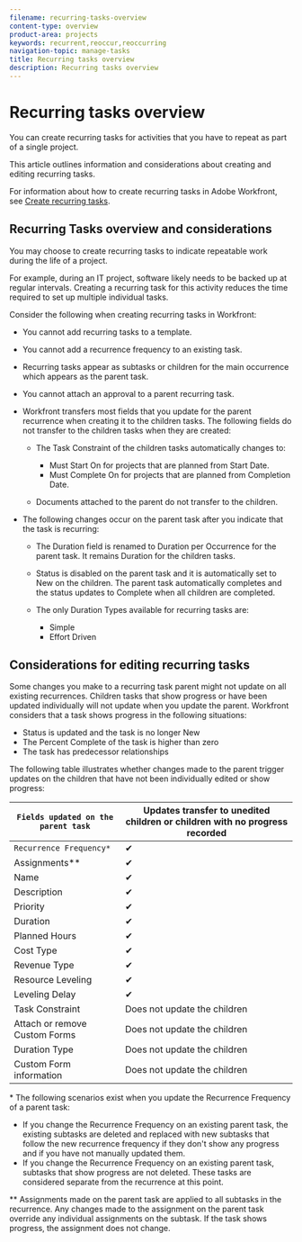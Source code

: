 ```yaml
---
filename: recurring-tasks-overview
content-type: overview
product-area: projects
keywords: recurrent,reoccur,reoccurring
navigation-topic: manage-tasks
title: Recurring tasks overview
description: Recurring tasks overview
---
```


# Recurring tasks overview

<!--
<div data-mc-conditions="QuicksilverOrClassic.Draft mode">
<p>(NOTE: DO NOT DO NOT EDIT OR CHANGE!!! linked to the NWE UI, this is not linked to classic - direct links:</p>
<p>https://one.workfront.com/s/csh?context=2288&pubname=workfront-classic</p>
<p>https://one.workfront.com/s/csh?context=2288&pubname=the-new-workfront-experience >> this)</p>
</div>
-->

You can create recurring tasks for activities that you have to repeat as part of a single project.

This article outlines information and considerations about creating and editing recurring tasks.

For information about how to create recurring tasks in Adobe Workfront, see [Create recurring tasks](../../../manage-work/tasks/create-tasks/create-recurring-tasks.md).

## Recurring Tasks overview and considerations

You may choose to create recurring tasks to indicate repeatable work during the life of a project.

For example, during an IT project, software likely needs to be backed up at regular intervals. Creating a recurring task for this activity reduces the time required to set up multiple individual tasks.

Consider the following when creating recurring tasks in Workfront:

* You cannot add recurring tasks to a template. 
* You cannot add a recurrence frequency to an existing task. 
* Recurring tasks appear as subtasks or children for the main occurrence which appears as the parent task. 
* You cannot attach an approval to a parent recurring task. 
* Workfront transfers most fields that you update for the parent recurrence when creating it to the children tasks.&nbsp;The following fields do not transfer to the children tasks when they are created:

   * The Task Constraint of the children tasks automatically changes to:

      * Must Start On for projects that are planned from Start Date. 
      * Must Complete On for projects that are planned from Completion Date.

   * Documents attached to the parent do not transfer to the children.

* The following changes occur on the parent task after you indicate that the task is recurring:

   * The Duration field is renamed to Duration per Occurrence for the parent task. It remains Duration for the children tasks. 
   * Status is disabled on the parent task and it is automatically set to New on the children. The parent task automatically completes and the status updates to&nbsp;Complete when all children are completed. 
   * The only Duration Types available for recurring tasks are:

      * Simple
      * Effort Driven

## Considerations for editing recurring tasks

Some changes you make to a recurring task parent might not update on all existing recurrences. Children tasks that show progress or have been updated individually will not update when you update the parent. Workfront considers that a task shows progress in the following situations:

* Status is updated and the task is no longer New
* The Percent Complete of the task is higher than zero
* The task has predecessor relationships

The following table illustrates whether changes made to the parent trigger updates on the children that have not been individually edited or show progress:

| ```Fields updated on the parent task```  |Updates transfer to unedited children or children with no progress recorded |
|---|---|
| ```Recurrence Frequency*```  |✔ |
| Assignments&#42;&#42; | ✔ |
| Name | ✔ |
| Description | ✔ |
| Priority | ✔ |
| Duration | ✔ |
| Planned Hours | ✔ |
| Cost Type | ✔ |
| Revenue&nbsp;Type | ✔ |
| Resource Leveling | ✔ |
| Leveling Delay | ✔ |
| Task&nbsp;Constraint |Does not update the children |
| Attach or remove Custom&nbsp;Forms |Does not update the children |
| Duration&nbsp;Type |Does not update the children |
| Custom&nbsp;Form information |Does not update the children |

&#42; The following scenarios exist when you update the&nbsp;Recurrence Frequency of a parent task:

* If you change the Recurrence Frequency on an existing parent task, the existing subtasks are deleted and replaced with new subtasks that follow the new recurrence frequency if they don't show any progress and if you have not manually updated them. 
* If you change the Recurrence Frequency on an existing parent task, subtasks that show progress are not deleted. These tasks are considered separate from the recurrence at this point.

&#42;&#42; Assignments made on the parent task are applied to all subtasks in the recurrence. Any changes made to the assignment on the parent task override any individual assignments on the subtask. If the task shows progress, the assignment does not change.

&nbsp;
